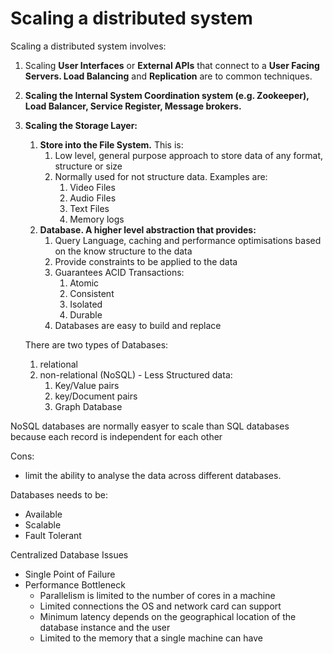 # Scaling a distributed system

Scaling a distributed system involves:

1. Scaling **User Interfaces** or **External APIs** that connect to a **User Facing Servers. Load Balancing** and **Replication** are to common techniques.
2. **Scaling the Internal System Coordination system \(e.g. Zookeeper\), Load Balancer, Service Register, Message brokers.** 
3. **Scaling the Storage Layer:**

   1. **Store into the File System.** This is:
      1. Low level, general purpose approach to store data of any format, structure or size
      2. Normally used for not structure data. Examples are:
         1. Video Files 
         2. Audio Files 
         3. Text Files
         4. Memory logs
   2. **Database. A higher level abstraction that provides:**
      1. Query Language, caching and performance optimisations based on the know structure to the data  
      2. Provide constraints to be applied to the data 
      3. Guarantees ACID Transactions:
         1. Atomic
         2. Consistent 
         3. Isolated 
         4. Durable
      4. Databases are easy to build and replace

   There are two types of Databases:

   1. relational 
   2. non-relational \(NoSQL\) - Less Structured data:
      1. Key/Value pairs
      2. key/Document pairs 
      3. Graph Database

NoSQL databases are normally easyer to scale than SQL databases because each record is independent for each other 

Cons:

* limit the ability to analyse the data across different databases.

Databases needs to be:

* Available 
* Scalable
* Fault Tolerant 

Centralized Database Issues

* Single Point of Failure
* Performance Bottleneck
  * Parallelism is limited to the number of cores in a machine
  * Limited connections the OS and network card can support
  * Minimum latency depends on the geographical location of the database instance and the user
  * Limited to the memory that a single machine can have 





